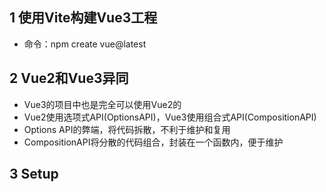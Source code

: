 ## 1 使用Vite构建Vue3工程

- 命令：npm create vue@latest



## 2 Vue2和Vue3异同

- Vue3的项目中也是完全可以使用Vue2的
- Vue2使用选项式API(OptionsAPI)，Vue3使用组合式API(CompositionAPI)
- Options API的弊端，将代码拆散，不利于维护和复用
- CompositionAPI将分散的代码组合，封装在一个函数内，便于维护

## 3 Setup

